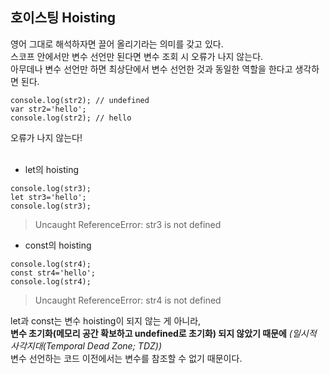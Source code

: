 ## 호이스팅 Hoisting
영어 그대로 해석하자면 끌어 올리기라는 의미를 갖고 있다.  
스코프 안에서만 변수 선언만 된다면 변수 조회 시 오류가 나지 않는다.  
아무데나 변수 선언만 하면 최상단에서 변수 선언한 것과 동일한 역할을 한다고 생각하면 된다.

```
console.log(str2); // undefined
var str2='hello';
console.log(str2); // hello
```
오류가 나지 않는다!  
<br/>

* let의 hoisting
```
console.log(str3);
let str3='hello';
console.log(str3);
```
> Uncaught ReferenceError: str3 is not defined

* const의 hoisting
```
console.log(str4);
const str4='hello';
console.log(str4);
```
> Uncaught ReferenceError: str4 is not defined

let과 const는 변수 hoisting이 되지 않는 게 아니라,  
**변수 초기화(메모리 공간 확보하고 undefined로 초기화) 되지 않았기 때문에** _(일시적 사각지대(Temporal Dead Zone; TDZ))_  
변수 선언하는 코드 이전에서는 변수를 참조할 수 없기 때문이다.

